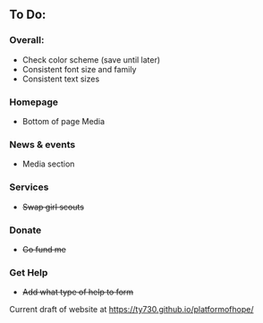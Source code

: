## To Do:
### Overall:
 - Check color scheme (save until later)
 - Consistent font size and family
 - Consistent text sizes
### Homepage
 - Bottom of page Media
### News & events
 - Media section
### Services
 - ~~Swap girl scouts~~
### Donate
 - ~~Go fund me~~
### Get Help
 - ~~Add what type of help to form~~

Current draft of website at https://ty730.github.io/platformofhope/